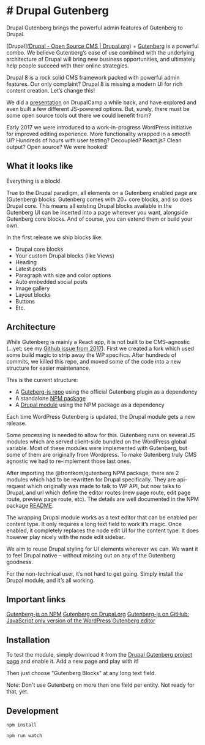 # # Drupal Gutenberg
Drupal Gutenberg brings the powerful admin features of Gutenberg to Drupal.

[Drupal]([Drupal - Open Source CMS | Drupal.org](https://www.drupal.org/)) + [Gutenberg](https://wordpress.org/gutenberg/) is a powerful combo. We believe Gutenberg’s ease of use combined with the underlying architecture of Drupal will bring new business opportunities, and ultimately help people succeed with their online strategies.

Drupal 8 is a rock solid CMS framework packed with powerful admin features. Our only complaint? Drupal 8 is missing a modern UI for rich content creation. Let’s change this! 

We did a [presentation](https://docs.google.com/presentation/d/1OOTDSx4hPQaEweIrwAk8fs9UmN5nEcLeAt5VFec96ek/edit#slide=id.g19049ed2db_0_5) on DrupalCamp a while back, and have explored and even built a few different JS-powered options. But, surely, there must be some open source tools out there we could benefit from? 

Early 2017 we were introduced to a work-in-progress WordPress initiative for improved editing experience. More functionality wrapped in a smooth UI? Hundreds of hours with user testing? Decoupled? React.js? Clean output? Open source? We were hooked!

## What it looks like
Everything is a block!

True to the Drupal paradigm, all elements on a Gutenberg enabled page are (Gutenberg) blocks. Gutenberg comes with 20+ core blocks, and so does Drupal core. This means all existing Drupal blocks available in the Gutenberg UI can be inserted into a page wherever you want, alongside Gutenberg core blocks. And of course, you can extend them or build your own.

In the first release we ship blocks like:

- Drupal core blocks
- Your custom Drupal blocks (like Views)
- Heading
- Latest posts
- Paragraph with size and color options
- Auto embedded social posts
- Image gallery
- Layout blocks
- Buttons
- Etc.

## Architecture
While Gutenberg is mainly a React app, it is not built to be CMS-agnostic (...yet; see my [Github issue from 2017](https://github.com/WordPress/gutenberg/issues/2780)). First we created a fork which used some build magic to strip away the WP specifics. After hundreds of commits, we killed this repo, and moved some of the code into a new structure for easier maintenance. 

This is the current structure:

- A [Guteberg-js repo](https://github.com/front/gutenberg-js) using the official Gutenberg plugin as a dependency
- A standalone [NPM package](https://www.npmjs.com/package/@frontkom/gutenberg) 
- A [Drupal module](https://www.drupal.org/sandbox/marcofernandes/2981601) using the NPM package as a dependency

Each time WordPress Gutenberg is updated, the Drupal module gets a new release. 

Some processing is needed to allow for this. Gutenberg runs on several JS modules which are served client-side bundled on the WordPress global variable. Most of these modules were implemented with Gutenberg, but some of them are originally from Wordpress. To make Gutenberg truly CMS agnostic we had to re-implement those last ones.

After importing the @frontkom/gutenberg NPM package, there are 2 modules which had to be rewritten for Drupal specifically. They are api-request which originally was made to talk to WP API, but now talks to Drupal, and url which define the editor routes (new page route, edit page route, preview page route, etc). The details are well documented in the NPM package [README](https://www.npmjs.com/package/@frontkom/gutenberg).

The wrapping Drupal module works as a text editor that can be enabled per content type. It only requires a long text field to work it’s magic. Once enabled, it completely replaces the node edit UI for the content type. It does however play nicely with the node edit sidebar. 

We aim to reuse Drupal styling for UI elements wherever we can. We want it to feel Drupal native – without missing out on any of the Gutenberg goodness.

For the non-technical user, it’s not hard to get going. Simply install the Drupal module, and it’s all working.



## Important links
[Gutenberg-js on NPM](https://www.npmjs.com/package/@frontkom/gutenberg-js)
[Gutenberg on Drupal.org](https://www.drupal.org/project/gutenberg)
[Gutenberg-js on GitHub: JavaScript only version of the WordPress Gutenberg editor](https://github.com/front/gutenberg-js)

## Installation
To test the module, simply download it from the [Drupal Gutenberg project page](https://www.drupal.org/project/gutenberg) and enable it. Add a new page and play with it! 

Then just choose "Gutenberg Blocks" at any long text field.

Note: Don't use Gutenberg on more than one field per entity. Not ready for that, yet.

## Development
`npm install`

`npm run watch`
